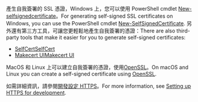 <span data-ttu-id="24cb3-101">產生自我簽署的 SSL 憑證，Windows 上，您可以使用 PowerShell cmdlet [New-selfsignedcertificate](https://technet.microsoft.com/itpro/powershell/windows/pki/new-selfsignedcertificate)。</span><span class="sxs-lookup"><span data-stu-id="24cb3-101">For generating self-signed SSL certificates on Windows, you can use the PowerShell cmdlet [New-SelfSignedCertificate](https://technet.microsoft.com/itpro/powershell/windows/pki/new-selfsignedcertificate).</span></span> <span data-ttu-id="24cb3-102">另外還有第三方工具，可讓您更輕鬆地產生自我簽署的憑證：</span><span class="sxs-lookup"><span data-stu-id="24cb3-102">There are also third-party tools that make it easier for you to generate self-signed certificates:</span></span>

* [<span data-ttu-id="24cb3-103">SelfCert</span><span class="sxs-lookup"><span data-stu-id="24cb3-103">SelfCert</span></span>](https://www.pluralsight.com/blog/software-development/selfcert-create-a-self-signed-certificate-interactively-gui-or-programmatically-in-net)
* [<span data-ttu-id="24cb3-104">Makecert UI</span><span class="sxs-lookup"><span data-stu-id="24cb3-104">Makecert UI</span></span>](http://makecertui.codeplex.com/)

<span data-ttu-id="24cb3-105">MacOS 和 Linux 上可以建立自我簽署的憑證，使用[OpenSSL](https://www.openssl.org/)。</span><span class="sxs-lookup"><span data-stu-id="24cb3-105">On macOS and Linux you can create a self-signed certificate using [OpenSSL](https://www.openssl.org/).</span></span>

<span data-ttu-id="24cb3-106">如需詳細資訊，請參閱[開發設定 HTTPS](xref:security/https)。</span><span class="sxs-lookup"><span data-stu-id="24cb3-106">For more information, see [Setting up HTTPS for development](xref:security/https).</span></span>

